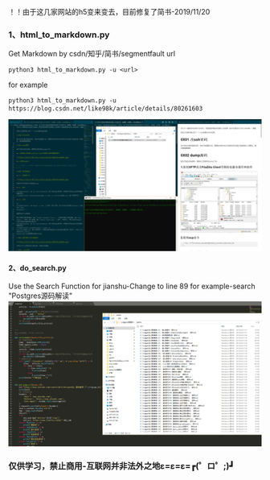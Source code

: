 ！！由于这几家网站的h5变来变去，目前修复了简书-2019/11/20
### 1、html_to_markdown.py
Get Markdown by csdn/知乎/简书/segmentfault url 
```
python3 html_to_markdown.py -u <url> 
```
for example
```
python3 html_to_markdown.py -u https://blog.csdn.net/like98k/article/details/80261603
```
![](1.png)
#### 2、do_search.py
Use the Search Function for jianshu-Change to line 89
for example-search "Postgres源码解读" 
![](2.png)

### 仅供学习，禁止商用-互联网并非法外之地ε=ε=ε=┏(゜ロ゜;)┛